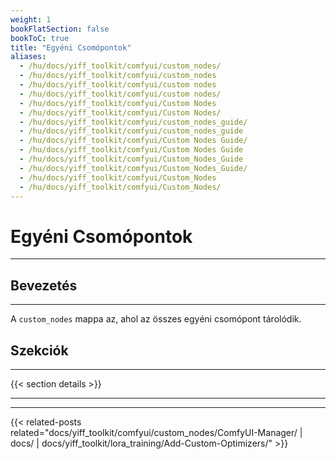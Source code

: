 ```yaml
---
weight: 1
bookFlatSection: false
bookToC: true
title: "Egyéni Csomópontok"
aliases:
  - /hu/docs/yiff_toolkit/comfyui/custom_nodes/
  - /hu/docs/yiff_toolkit/comfyui/custom_nodes
  - /hu/docs/yiff_toolkit/comfyui/custom nodes
  - /hu/docs/yiff_toolkit/comfyui/custom nodes/
  - /hu/docs/yiff_toolkit/comfyui/Custom Nodes
  - /hu/docs/yiff_toolkit/comfyui/Custom Nodes/
  - /hu/docs/yiff_toolkit/comfyui/custom_nodes_guide/
  - /hu/docs/yiff_toolkit/comfyui/custom_nodes_guide
  - /hu/docs/yiff_toolkit/comfyui/Custom Nodes Guide/
  - /hu/docs/yiff_toolkit/comfyui/Custom Nodes Guide
  - /hu/docs/yiff_toolkit/comfyui/Custom_Nodes_Guide
  - /hu/docs/yiff_toolkit/comfyui/Custom_Nodes_Guide/
  - /hu/docs/yiff_toolkit/comfyui/Custom_Nodes
  - /hu/docs/yiff_toolkit/comfyui/Custom_Nodes/
---
```


<!--markdownlint-disable MD025 MD033 MD038 -->

# Egyéni Csomópontok

---

## Bevezetés

---

A `custom_nodes` mappa az, ahol az összes egyéni csomópont tárolódik.

## Szekciók

---

{{< section details >}}

---

---

{{< related-posts related="docs/yiff_toolkit/comfyui/custom_nodes/ComfyUI-Manager/ | docs/ | docs/yiff_toolkit/lora_training/Add-Custom-Optimizers/" >}}
